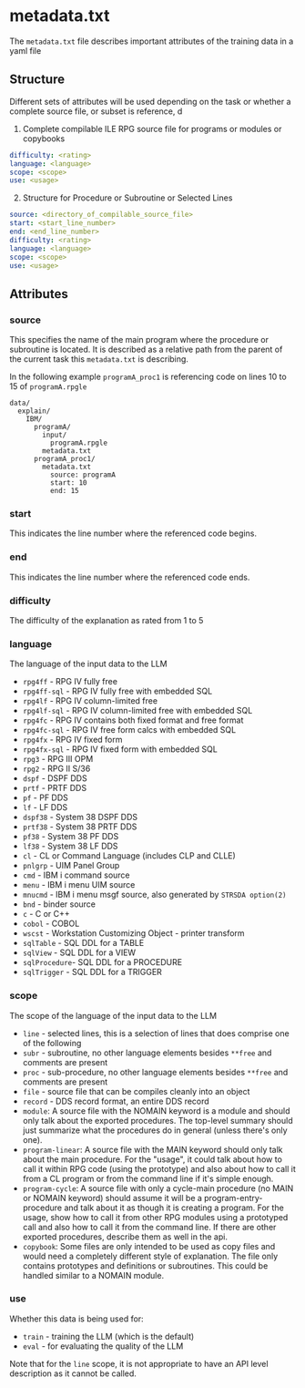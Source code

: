 # metadata.txt

The `metadata.txt` file describes important attributes of the training data in a yaml file

## Structure

Different sets of attributes will be used depending on the task or whether a complete source file, or subset is reference, d

1. Complete compilable ILE RPG source file for programs or modules or copybooks

```yaml
difficulty: <rating>
language: <language>
scope: <scope>
use: <usage>
```

2. Structure for Procedure or Subroutine or Selected Lines

```yaml
source: <directory_of_compilable_source_file>
start: <start_line_number>
end: <end_line_number>
difficulty: <rating>
language: <language>
scope: <scope>
use: <usage>
```

## Attributes

### source

This specifies the name of the main program where the procedure or subroutine is located.  It is described as a relative path from the parent of the current task this `metadata.txt` is describing.

In the following example `programA_proc1` is referencing code on lines 10 to 15 of `programA.rpgle`
```
data/
  explain/
    IBM/
      programA/
        input/
          programA.rpgle
        metadata.txt
      programA_proc1/
        metadata.txt
          source: programA
          start: 10
          end: 15
```

### start

This indicates the line number where the referenced code begins.

### end

This indicates the line number where the referenced code ends.

### difficulty

The difficulty of the explanation as rated from 1 to 5

### language

The language of the input data to the LLM

  - `rpg4ff`      - RPG IV fully free
  - `rpg4ff-sql`  - RPG IV fully free with embedded SQL
  - `rpg4lf`      - RPG IV column-limited free
  - `rpg4lf-sql`  - RPG IV column-limited free with embedded SQL
  - `rpg4fc`      - RPG IV contains both fixed format and free format
  - `rpg4fc-sql`  - RPG IV free form calcs with embedded SQL
  - `rpg4fx`      - RPG IV fixed form
  - `rpg4fx-sql`  - RPG IV fixed form with embedded SQL
  - `rpg3`        - RPG III OPM
  - `rpg2`        - RPG II S/36
  - `dspf`        - DSPF DDS
  - `prtf`        - PRTF DDS
  - `pf`          - PF DDS
  - `lf`          - LF DDS
  - `dspf38`      - System 38 DSPF DDS
  - `prtf38`      - System 38 PRTF DDS
  - `pf38`        - System 38 PF DDS
  - `lf38`        - System 38 LF DDS
  - `cl`          - CL or Command Language (includes CLP and CLLE)
  - `pnlgrp`      - UIM Panel Group
  - `cmd`         - IBM i command source
  - `menu`         - IBM i menu UIM source
  - `mnucmd`      - IBM i menu msgf source, also generated by `STRSDA option(2)`
  - `bnd`         - binder source
  - `c`           - C or C++
  - `cobol`       - COBOL
  - `wscst`       - Workstation Customizing Object - printer transform
  - `sqlTable`    - SQL DDL for a TABLE
  - `sqlView`     - SQL DDL for a VIEW
  - `sqlProcedure`- SQL DDL for a PROCEDURE
  - `sqlTrigger`  - SQL DDL for a TRIGGER

### scope

The scope of the language of the input data to the LLM
  - `line` - selected lines, this is a selection of lines that does comprise one of the following
  - `subr` - subroutine, no other language elements besides `**free` and comments are present
  - `proc` - sub-procedure, no other language elements besides `**free` and comments are present
  - `file` - source file that can be compiles cleanly into an object
  - `record` - DDS record format, an entire DDS record
  - `module`: A source file with the NOMAIN keyword is a module and should only talk about the exported procedures. The top-level summary should just summarize what the procedures do in general (unless there's only one).
  - `program-linear`: A source file with the MAIN keyword should only talk about the main procedure. For the "usage", it could talk about how to call it within RPG code (using the prototype) and also about how to call it from a CL program or from the command line if it's simple enough.
  - `program-cycle`: A source file with only a cycle-main procedure (no MAIN or NOMAIN keyword) should assume it will be a program-entry-procedure and talk about it as though it is creating a program. For the usage, show how to call it from other RPG modules using a prototyped call and also how to call it from the command line. If there are other exported procedures, describe them as well in the api.
  - `copybook`: Some files are only intended to be used as copy files and would need a completely different style of explanation. The file only contains prototypes and definitions or subroutines. This could be handled similar to a NOMAIN module.

### use
Whether this data is being used for:
  - `train` - training the LLM (which is the default)
  - `eval` - for evaluating the quality of the LLM

Note that for the `line` scope, it is not appropriate to have an API level description as it cannot be called.
